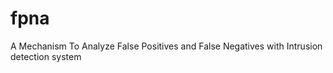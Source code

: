 fpna
====

A Mechanism To Analyze False Positives  and  False Negatives with Intrusion detection system
